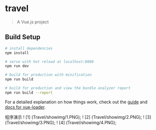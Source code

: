 # travel

> A Vue.js project

## Build Setup

``` bash
# install dependencies
npm install

# serve with hot reload at localhost:8080
npm run dev

# build for production with minification
npm run build

# build for production and view the bundle analyzer report
npm run build --report
```

For a detailed explanation on how things work, check out the [guide](http://vuejs-templates.github.io/webpack/) and [docs for vue-loader](http://vuejs.github.io/vue-loader).


程序演示
! [1] (Travel/showimg/1.PNG);
! [2] (Travel/showimg/2.PNG);
! [3] (Travel/showimg/3.PNG);
! [4] (Travel/showimg/4.PNG);
